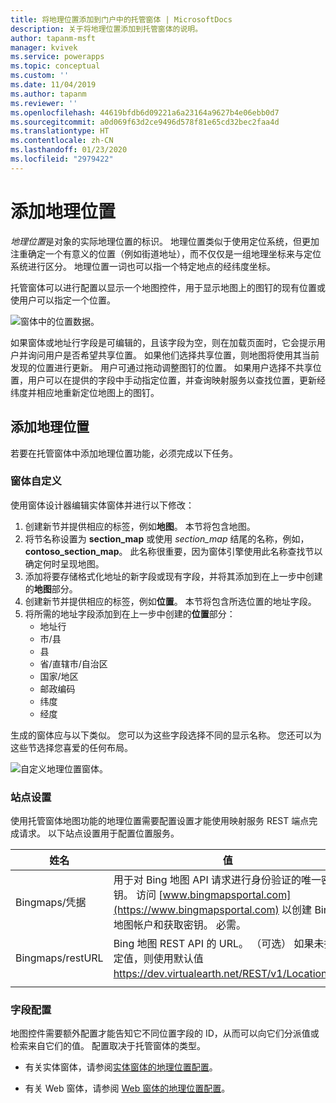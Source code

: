 ```yaml
---
title: 将地理位置添加到门户中的托管窗体 | MicrosoftDocs
description: 关于将地理位置添加到托管窗体的说明。
author: tapanm-msft
manager: kvivek
ms.service: powerapps
ms.topic: conceptual
ms.custom: ''
ms.date: 11/04/2019
ms.author: tapanm
ms.reviewer: ''
ms.openlocfilehash: 44619bfdb6d09221a6a23164a9627b4e06ebb0d7
ms.sourcegitcommit: a0d069f63d2ce9496d578f81e65cd32bec2faa4d
ms.translationtype: HT
ms.contentlocale: zh-CN
ms.lasthandoff: 01/23/2020
ms.locfileid: "2979422"
---
```

# <a name="add-geolocation"></a>添加地理位置

*地理位置*是对象的实际地理位置的标识。 地理位置类似于使用定位系统，但更加注重确定一个有意义的位置（例如街道地址），而不仅仅是一组地理坐标来与定位系统进行区分。 地理位置一词也可以指一个特定地点的经纬度坐标。

托管窗体可以进行配置以显示一个地图控件，用于显示地图上的图钉的现有位置或使用户可以指定一个位置。

![窗体中的位置数据。](../media/location-data-form.png "窗体中的位置数据")

如果窗体或地址行字段是可编辑的，且该字段为空，则在加载页面时，它会提示用户并询问用户是否希望共享位置。 如果他们选择共享位置，则地图将使用其当前发现的位置进行更新。 用户可通过拖动调整图钉的位置。 如果用户选择不共享位置，用户可以在提供的字段中手动指定位置，并查询映射服务以查找位置，更新经纬度并相应地重新定位地图上的图钉。

## <a name="add-geolocation"></a>添加地理位置
若要在托管窗体中添加地理位置功能，必须完成以下任务。

### <a name="form-customization"></a>窗体自定义
使用窗体设计器编辑实体窗体并进行以下修改：

1. 创建新节并提供相应的标签，例如**地图**。 本节将包含地图。
2. 将节名称设置为 **section\_map** 或使用 _section\_map_ 结尾的名称，例如，**contoso\_section\_map**。 此名称很重要，因为窗体引擎使用此名称查找节以确定何时呈现地图。 
3. 添加将要存储格式化地址的新字段或现有字段，并将其添加到在上一步中创建的**地图**部分。
4. 创建新节并提供相应的标签，例如**位置**。 本节将包含所选位置的地址字段。
5. 将所需的地址字段添加到在上一步中创建的**位置**部分： 
    - 地址行
    - 市/县
    - 县
    - 省/直辖市/自治区
    - 国家/地区
    - 邮政编码
    - 纬度
    - 经度

生成的窗体应与以下类似。 您可以为这些字段选择不同的显示名称。 您还可以为这些节选择您喜爱的任何布局。

![自定义地理位置窗体。](../media/custom-geolocation-form.png "自定义地理位置窗体")

### <a name="site-settings"></a>站点设置
使用托管窗体地图功能的地理位置需要配置设置才能使用映射服务 REST 端点完成请求。 以下站点设置用于配置位置服务。

|姓名|值|
|---|---|
|Bingmaps/凭据|用于对 Bing 地图 API 请求进行身份验证的唯一密钥。 访问 [www.bingmapsportal.com](https://www.bingmapsportal.com) 以创建 Bing 地图帐户和获取密钥。 必需。|
|Bingmaps/restURL|Bing 地图 REST API 的 URL。 （可选） 如果未指定值，则使用默认值 https://dev.virtualearth.net/REST/v1/Locations。|
| |

### <a name="field-configurations"></a>字段配置
地图控件需要额外配置才能告知它不同位置字段的 ID，从而可以向它们分派值或检索来自它们的值。 配置取决于托管窗体的类型。

- 有关实体窗体，请参阅[实体窗体的地理位置配置](entity-forms.md#geolocation-configuration-for-entity-forms)。

- 有关 Web 窗体，请参阅 [Web 窗体的地理位置配置](web-form-properties.md#geolocation-configuration-for-web-form)。
